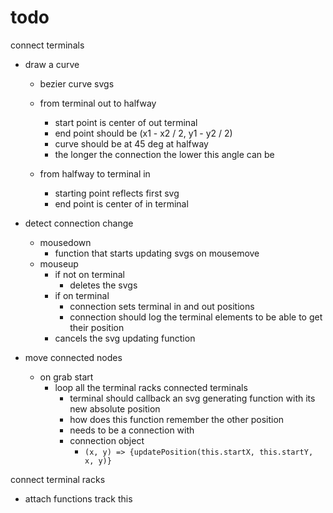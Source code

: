 # todo

connect terminals

- draw a curve

  - bezier curve svgs

  - from terminal out to halfway
    - start point is center of out terminal
    - end point should be (x1 - x2 / 2, y1 - y2 / 2)
    - curve should be at 45 deg at halfway
    - the longer the connection the lower this angle can be
  - from halfway to terminal in
    - starting point reflects first svg
    - end point is center of in terminal

- detect connection change

  - mousedown
    - function that starts updating svgs on mousemove 
  - mouseup 
    - if not on terminal
      - deletes the svgs
    - if on terminal
      - connection sets terminal in and out positions
      - connection should log the terminal elements to be able to get their position
    - cancels the svg updating function

- move connected nodes

  - on grab start
    - loop all the terminal racks connected terminals
      - terminal should callback an svg generating function with its new absolute position
      - how does this function remember the other position
      - needs to be a connection with
      - connection object
        - `(x, y) => {updatePosition(this.startX, this.startY, x, y)}`

connect terminal racks
- attach functions track this